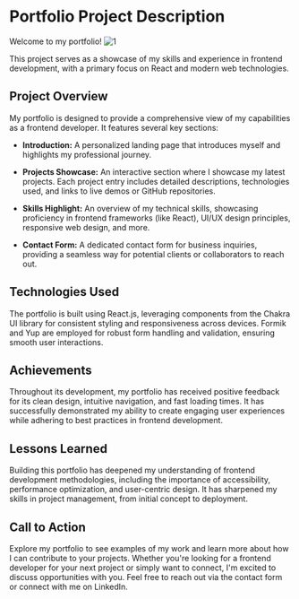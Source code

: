 # Portfolio Project Description

Welcome to my portfolio! 
![1](https://github.com/user-attachments/assets/1262b059-de82-46dc-bfae-681d6768ed8a)

This project serves as a showcase of my skills and experience in frontend development, with a primary focus on React and modern web technologies.

## Project Overview

My portfolio is designed to provide a comprehensive view of my capabilities as a frontend developer. It features several key sections:

- **Introduction:** A personalized landing page that introduces myself and highlights my professional journey.
  
- **Projects Showcase:** An interactive section where I showcase my latest projects. Each project entry includes detailed descriptions, technologies used, and links to live demos or GitHub repositories.
  
- **Skills Highlight:** An overview of my technical skills, showcasing proficiency in frontend frameworks (like React), UI/UX design principles, responsive web design, and more.
  
- **Contact Form:** A dedicated contact form for business inquiries, providing a seamless way for potential clients or collaborators to reach out.

## Technologies Used

The portfolio is built using React.js, leveraging components from the Chakra UI library for consistent styling and responsiveness across devices. Formik and Yup are employed for robust form handling and validation, ensuring smooth user interactions.

## Achievements

Throughout its development, my portfolio has received positive feedback for its clean design, intuitive navigation, and fast loading times. It has successfully demonstrated my ability to create engaging user experiences while adhering to best practices in frontend development.

## Lessons Learned

Building this portfolio has deepened my understanding of frontend development methodologies, including the importance of accessibility, performance optimization, and user-centric design. It has sharpened my skills in project management, from initial concept to deployment.

## Call to Action

Explore my portfolio to see examples of my work and learn more about how I can contribute to your projects. Whether you're looking for a frontend developer for your next project or simply want to connect, I'm excited to discuss opportunities with you. Feel free to reach out via the contact form or connect with me on LinkedIn.
